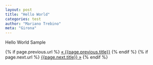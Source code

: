 ```yaml
---
layout: post
title: "Hello World"
categories: test
author: "Mariano Trebino"
meta: "Girona"
---
```


Hello World Sample


<div class="pagination">  
  {% if page.previous.url %}  
    <a class="prev" href="{{page.previous.url}}">&laquo; {{page.previous.title}}</a>  
  {% endif %}  
  {% if page.next.url %}  
    <a class="next" href="{{page.next.url}}">{{page.next.title}} &raquo;</a>  
  {% endif %}  
</div>  